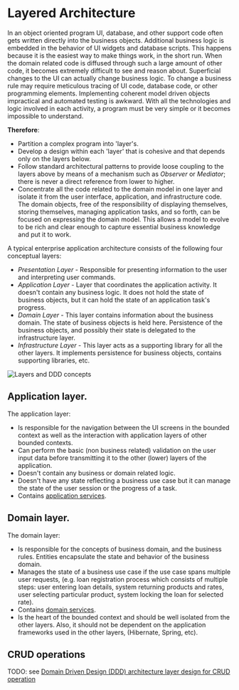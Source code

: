 # Layered Architecture

In an object oriented program UI, database, and other support code often gets written directly into the business objects. Additional business logic is embedded in the behavior of UI widgets and database scripts. This happens because it is the easiest way to make things work, in the short run.
When the domain related code is diffused through such a large amount of other code, it becomes extremely difficult to see and reason about. Superficial changes to the UI can actually change business logic. To change a business rule may require meticulous tracing of UI code, database code, or other programming elements. Implementing coherent model driven objects impractical and automated testing is awkward. With all the technologies and logic involved in each activity, a program must be very simple or it becomes impossible to understand.

**Therefore**:

* Partition a complex program into 'layer's.
* Develop a design within each 'layer' that is cohesive and that depends only on the layers below.
* Follow standard architectural patterns to provide loose coupling to the layers above by means of a mechanism such as *Observer* or *Mediator*; there is never a direct reference from lower to higher.
* Concentrate all the code related to the domain model in one layer and isolate it from the user interface, application, and infrastructure code. The domain objects, free of the responsibility of displaying themselves, storing themselves, managing application tasks, and so forth, can be focused on expressing the domain model. This allows a model to evolve to be rich and clear enough to capture essential business knowledge and put it to work.

A typical enterprise application architecture consists of the following four conceptual layers:

* *Presentation Layer* - Responsible for presenting information to the user and interpreting user commands.
* *Application Layer* - Layer that coordinates the application activity. It doesn't contain any business logic. It does not hold the state of business objects, but it can hold the state of an application task's progress.
* *Domain Layer* - This layer contains information about the business domain. The state of business objects is held here. Persistence of the business objects, and possibly their state is delegated to the infrastructure layer.
* *Infrastructure Layer* - This layer acts as a supporting library for all the other layers. It implements persistence for business objects, contains supporting libraries, etc.

![Layers and DDD concepts](images/LayersAndDDD.png)

## Application layer.

The application layer:

* Is responsible for the navigation between the UI screens in the bounded context as well as the interaction with application layers of other bounded contexts.
* Can perform the basic (non business related) validation on the user input data before transmitting it to the other (lower) layers of the application.
* Doesn't contain any business or domain related logic.
* Doesn't have any state reflecting a business use case but it can manage the state of the user session or the progress of a task.
* Contains [application services](services).

## Domain layer.

The domain layer:

* Is responsible for the concepts of business domain, and the business rules. Entities encapsulate the state and behavior of the business domain.
* Manages the state of a business use case if the use case spans multiple user requests, (e.g. loan registration process which consists of multiple steps: user entering loan details, system returning products and rates, user selecting particular product, system locking the loan for selected rate).
* Contains [domain services](services).
* Is the heart of the bounded context and should be well isolated from the other layers. Also, it should not be dependent on the application frameworks used in the other layers, (Hibernate, Spring, etc).

## CRUD operations

TODO: see [Domain Driven Design (DDD) architecture layer design for CRUD operation](http://www.pinfaq.com/1478/domain-driven-design-architecture-layer-design-operation)